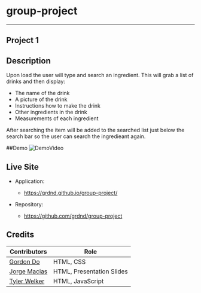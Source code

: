 # group-project
--------------------
Project 1
--------------------

## Description
Upon load the user will type and search an ingredient.
This will grab a list of drinks and then display:
* The name of the drink
* A picture of the drink
* Instructions how to make the drink
* Other ingredients in the drink
* Measurements of each ingredient
 
After searching the item will be added to the searched list just below the search bar so the user can search the ingredieant again.

##Demo
![DemoVideo](./Assets/Videos/AnonymousAlcoholicsPreview.gif)

## Live Site
* Application:
    * https://grdnd.github.io/group-project/

* Repository:
    * https://github.com/grdnd/group-project

## Credits
| Contributors | Role |
| ----- | ---- |
| [Gordon Do](https://github.com/grdnd) | HTML, CSS  |
| [Jorge Macias](https://github.com/jmacnun1985) | HTML, Presentation Slides  |
| [Tyler Welker](https://github.com/TWelk) | HTML, JavaScript  |